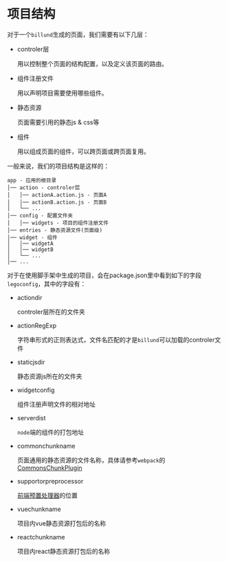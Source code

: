 # 项目结构

对于一个`billund`生成的页面，我们需要有以下几层：

- controler层

	用以控制整个页面的结构配置，以及定义该页面的路由。

- 组件注册文件

	用以声明项目需要使用哪些组件。

- 静态资源

	页面需要引用的静态js & css等

- 组件

	用以组成页面的组件，可以跨页面或跨页面复用。

一般来说，我们的项目结构是这样的：

```
app - 应用的根目录
│── action - controler层
│   │── actionA.action.js - 页面A
│   │── actionB.action.js - 页面B
│   └── ...
│── config - 配置文件夹
│   │── widgets - 项目的组件注册文件
│── entries - 静态资源文件(页面级)
│── widget - 组件
│   │── widgetA
│   │── widgetB
│   └── ...
│── ...
```

对于在使用脚手架中生成的项目，会在package.json里中看到如下的字段`legoconfig`，其中的字段有：

- actiondir

	controler层所在的文件夹

- actionRegExp

	字符串形式的正则表达式，文件名匹配的才是`billund`可以加载的controler文件

- staticjsdir

	静态资源js所在的文件夹

- widgetconfig

	组件注册声明文件的相对地址

- serverdist

	`node`端的组件的打包地址

- commonchunkname

	页面通用的静态资源的文件名称，具体请参考`webpack`的[CommonsChunkPlugin](https://webpack.js.org/plugins/commons-chunk-plugin/)

- supportorpreprocessor

	[前端预置处理器](todo)的位置

- vuechunkname

	项目内vue静态资源打包后的名称

- reactchunkname

	项目内react静态资源打包后的名称

